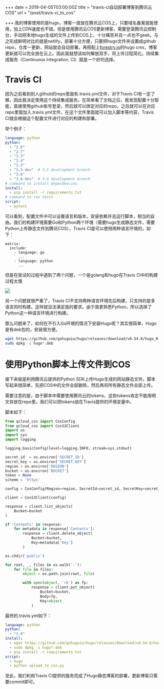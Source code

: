 +++
date = 2019-04-05T03:00:00Z
title = "travis-ci自动部署博客到腾讯云COS"
url = "/post/travis-ci_to_cos"

+++
我的博客使用的是hugo，博客一直放在腾讯云COS上，只要域名备案就能使用，加上CDN速度也不错。但是使用腾讯云COS更新博客，需要登录腾讯云控制台，手动把本地hugo生成的文件上传到COS上，十分痛苦并且一点也不geek。与之形成鲜明对比的就是netlify，部署十分方便，只要把hugo文件夹设置成github repo，仓库一更新，网站就会自动部署。再搭配上[forestry.io](https://forestry.io/)的hugo cms，博客更新就可以完全放在云上。因此我就想该如何解放双手，将上传过程简化。持续集成服务（Continuous Integration, CI）就是一个好的选择。

# Travis CI

因为之前看到别人github的repo里面有.travis.yml文件，对于Travis CI有一定了解，因此我决定使用这个持续集成服务。在简单看了文档之后，我发现配置十分智能，直接使用github账号登录，然后就可以绑定对应的repo。之后就可以在对应repo里面加入.travis.yml文件，在这个文件里面就可以加入脚本等内容，Travis CI就会根据这个配置文件进行对应的构建和部署。

举个例子：

```yaml
language: python
python:
  - "2.6"
  - "2.7"
  - "3.3"
  - "3.4"
  - "3.5"
  - "3.5-dev"  # 3.5 development branch
  - "3.6"
  - "3.6-dev"  # 3.6 development branch
# command to install dependencies
install:
  - pip install -r requirements.txt
# command to run tests
script:
  - pytest
```

可以看到，配置文件中可以设置语言和版本，安装依赖并且运行脚本，相当的自由。我们的构建环境需要Go和Python两个环境（需要hugo生成静态文件，需要Python上传静态文件到腾讯COS），Travis CI是可以使用两种语言环境的，如下：

    matrix:
      include:
        - language: go
          ...
        - language: python
          ...

但是在尝试的过程中遇到了两个问题，一个是golang和hugo在Travis CI中的构建过程太慢

![](/images/go_slow.png)

另一个问题就很严重了，Travis CI不支持两种语言环境先后构建，只支持的是多语言同时构建。这样就没法满足我的要求。由于我更熟悉Python，所以选择了Python这一种语言环境进行构建。

那么问题来了，如何在不引入Go环境的情况下安装Hugo呢？其实很简单，Hugo是有deb包的，安装很方便。

```bash
wget https://github.com/gohugoio/hugo/releases/download/v0.54.0/hugo_0.54.0_Linux-64bit.deb
sudo dpkg -i hugo*.deb
```

# 使用Python脚本上传文件到COS

接下来就是利用腾讯云提供的Python SDK上传Hugo生成的网站静态文件。脚本写起来很简单，先把COS中的文件全部删除，然后再将所有静态文件全部上传。

需要注意的是，由于脚本中需要使用腾讯云的tokens，这些tokens肯定不能用明文存放在repo里。我们可以把tokens放在Travis提供的环境变量中。

脚本如下：

```Python
from qcloud_cos import CosConfig
from qcloud_cos import CosS3Client
import os
import sys
import logging

logging.basicConfig(level=logging.INFO, stream=sys.stdout)

secret_id  = os.environ['SECRET_ID']
secret_key = os.environ['SECRET_KEY']
region = os.environ['REGION']
bucket = os.environ['BUCKET']
token = None
scheme = 'https'

config = CosConfig(Region=region, SecretId=secret_id, SecretKey=secret_key, Token=token, Scheme=scheme)

client = CosS3Client(config)

response = client.list_objects(
    Bucket=bucket
)

if 'Contents' in response:
    for metadata in response['Contents']:
        response = client.delete_object(
            Bucket=bucket,
            Key=metadata['Key']
        )

os.chdir('public')

for root, _, files in os.walk('.'):
    for file in files:
        object = os.path.join(root, file)

        with open(object, 'rb') as fp:
            response = client.put_object(
                Bucket=bucket,
                Body=fp,
                Key=object
            )
```

最终的.travis.yml如下：

```yaml
language: python
python:
  - "3.6"
install:
  - wget https://github.com/gohugoio/hugo/releases/download/v0.54.0/hugo_0.54.0_Linux-64bit.deb
  - sudo dpkg -i hugo*.deb
  - pip install -r requirements.txt
script:
  - hugo
  - python upload_to_cos.py
```

至此，我们利用Travis CI提供的服务完成了Hugo静态博客的部署，更新博客只需要commit即可。
